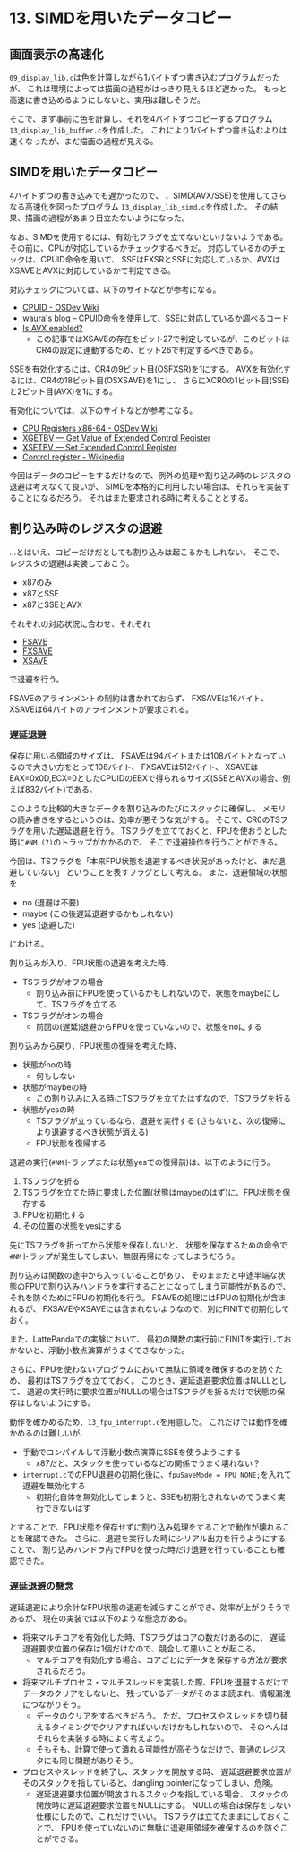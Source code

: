 # 13. SIMDを用いたデータコピー

## 画面表示の高速化

`09_display_lib.c`は色を計算しながら1バイトずつ書き込むプログラムだったが、
これは環境によっては描画の過程がはっきり見えるほど遅かった。
もっと高速に書き込めるようにしないと、実用は難しそうだ。

そこで、まず事前に色を計算し、それを4バイトずつコピーするプログラム
`13_display_lib_buffer.c`を作成した。
これにより1バイトずつ書き込むよりは速くなったが、まだ描画の過程が見える。

## SIMDを用いたデータコピー

4バイトずつの書き込みでも遅かったので、
、SIMD(AVX/SSE)を使用してさらなる高速化を図ったプログラム
`13_display_lib_simd.c`を作成した。
その結果、描画の過程があまり目立たないようになった。

なお、SIMDを使用するには、有効化フラグを立てないといけないようである。
その前に、CPUが対応しているかチェックするべきだ。
対応しているかのチェックは、CPUID命令を用いて、
SSEはFXSRとSSEに対応しているか、AVXはXSAVEとAVXに対応しているかで判定できる。

対応チェックについては、以下のサイトなどが参考になる。

* [CPUID - OSDev Wiki](https://wiki.osdev.org/CPUID)
* [waura's blog – CPUID命令を使用して、SSEに対応しているか調べるコード](https://waura.github.io/200909121252748821.html)
* [Is AVX enabled?](https://software.intel.com/content/www/us/en/develop/blogs/is-avx-enabled.html)
  * この記事ではXSAVEの存在をビット27で判定しているが、このビットはCR4の設定に連動するため、ビット26で判定するべきである。

SSEを有効化するには、CR4の9ビット目(OSFXSR)を1にする。
AVXを有効化するには、CR4の18ビット目(OSXSAVE)を1にし、
さらにXCR0の1ビット目(SSE)と2ビット目(AVX)を1にする。

有効化については、以下のサイトなどが参考になる。

* [CPU Registers x86-64 - OSDev Wiki](https://wiki.osdev.org/CPU_Registers_x86-64)
* [XGETBV — Get Value of Extended Control Register](https://www.felixcloutier.com/x86/xgetbv)
* [XSETBV — Set Extended Control Register](https://www.felixcloutier.com/x86/xsetbv)
* [Control register - Wikipedia](https://en.wikipedia.org/wiki/Control_register)

今回はデータのコピーをするだけなので、例外の処理や割り込み時のレジスタの退避は考えなくて良いが、
SIMDを本格的に利用したい場合は、それらを実装することになるだろう。
それはまた要求される時に考えることとする。

## 割り込み時のレジスタの退避

…とはいえ、コピーだけだとしても割り込みは起こるかもしれない。
そこで、レジスタの退避は実装しておこう。

* x87のみ
* x87とSSE
* x87とSSEとAVX

それぞれの対応状況に合わせ、それぞれ

* [FSAVE](https://www.felixcloutier.com/x86/fsave:fnsave)
* [FXSAVE](https://www.felixcloutier.com/x86/fxsave)
* [XSAVE](https://www.felixcloutier.com/x86/xsave)

で退避を行う。

FSAVEのアラインメントの制約は書かれておらず、
FXSAVEは16バイト、XSAVEは64バイトのアラインメントが要求される。

### 遅延退避

保存に用いる領域のサイズは、
FSAVEは94バイトまたは108バイトとなっているので大きい方をとって108バイト、
FXSAVEは512バイト、
XSAVEはEAX=0x0D,ECX=0としたCPUIDのEBXで得られるサイズ(SSEとAVXの場合、例えば832バイト)である。

このような比較的大きなデータを割り込みのたびにスタックに確保し、
メモリの読み書きをするというのは、効率が悪そうな気がする。
そこで、CR0のTSフラグを用いた遅延退避を行う。
TSフラグを立てておくと、FPUを使おうとした時に`#NM (7)`のトラップがかかるので、
そこで退避操作を行うことができる。

今回は、TSフラグを「本来FPU状態を退避するべき状況があったけど、まだ退避していない」
ということを表すフラグとして考える。
また、退避領域の状態を

* no (退避は不要)
* maybe (この後遅延退避するかもしれない)
* yes (退避した)

にわける。

割り込みが入り、FPU状態の退避を考えた時、

* TSフラグがオフの場合
  * 割り込み前にFPUを使っているかもしれないので、状態をmaybeにして、TSフラグを立てる
* TSフラグがオンの場合
  * 前回の(遅延)退避からFPUを使っていないので、状態をnoにする

割り込みから戻り、FPU状態の復帰を考えた時、

* 状態がnoの時
  * 何もしない
* 状態がmaybeの時
  * この割り込みに入る時にTSフラグを立てたはずなので、TSフラグを折る
* 状態がyesの時
  * TSフラグが立っているなら、退避を実行する (さもないと、次の復帰により退避するべき状態が消える)
  * FPU状態を復帰する

退避の実行(`#NM`トラップまたは状態yesでの復帰前)は、以下のように行う。

1. TSフラグを折る
2. TSフラグを立てた時に要求した位置(状態はmaybeのはず)に、FPU状態を保存する
3. FPUを初期化する
4. その位置の状態をyesにする

先にTSフラグを折ってから状態を保存しないと、
状態を保存するための命令で`#NM`トラップが発生してしまい、無限再帰になってしまうだろう。

割り込みは関数の途中から入っていることがあり、
そのままだと中途半端な状態のFPUで割り込みハンドラを実行することになってしまう可能性があるので、
それを防ぐためにFPUの初期化を行う。
FSAVEの処理にはFPUの初期化が含まれるが、
FXSAVEやXSAVEには含まれないようなので、別にFINITで初期化しておく。

また、LattePandaでの実験において、
最初の関数の実行前にFINITを実行しておかないと、浮動小数点演算がうまくできなかった。

さらに、FPUを使わないプログラムにおいて無駄に領域を確保するのを防ぐため、
最初はTSフラグを立てておく。
このとき、遅延退避要求位置はNULLとして、
退避の実行時に要求位置がNULLの場合はTSフラグを折るだけで状態の保存はしないようにする。

動作を確かめるため、`13_fpu_interrupt.c`を用意した。
これだけでは動作を確かめるのは難しいが、

* 手動でコンパイルして浮動小数点演算にSSEを使うようにする
  * x87だと、スタックを使っているなどの関係でうまく壊れない？
* `interrupt.c`でのFPU退避の初期化後に、`fpuSaveMode = FPU_NONE;`を入れて退避を無効化する
  * 初期化自体を無効化してしまうと、SSEも初期化されないのでうまく実行できないはず

とすることで、FPU状態を保存せずに割り込み処理をすることで動作が壊れることを確認できた。
さらに、退避を実行した時にシリアル出力を行うようにすることで、
割り込みハンドラ内でFPUを使った時だけ退避を行っていることも確認できた。

### 遅延退避の懸念

遅延退避により余計なFPU状態の退避を減らすことができ、効率が上がりそうであるが、
現在の実装では以下のような懸念がある。

* 将来マルチコアを有効化した時、TSフラグはコアの数だけあるのに、
  遅延退避要求位置の保存は1個だけなので、競合して悪いことが起こる。
  * マルチコアを有効化する場合、コアごとにデータを保存する方法が要求されるだろう。
* 将来マルチプロセス・マルチスレッドを実装した際、FPUを退避するだけでデータのクリアをしないと、
  残っているデータがそのまま読まれ、情報漏洩につながりそう。
  * データのクリアをするべきだろう。
    ただ、プロセスやスレッドを切り替えるタイミングでクリアすればいいだけかもしれないので、
    そのへんはそれらを実装する時によく考えよう。
  * そもそも、計算で使って潰れる可能性が高そうなだけで、普通のレジスタにも同じ問題がありそう。
* プロセスやスレッドを終了し、スタックを開放する時、
  遅延退避要求位置がそのスタックを指していると、dangling pointerになってしまい、危険。
  * 遅延退避要求位置が開放されるスタックを指している場合、
    スタックの開放時に遅延退避要求位置をNULLにする。
    NULLの場合は保存をしない仕様にしたので、これだけでいい。
    TSフラグは立てたままにしておくことで、
    FPUを使っていないのに無駄に退避用領域を確保するのを防ぐことができる。
